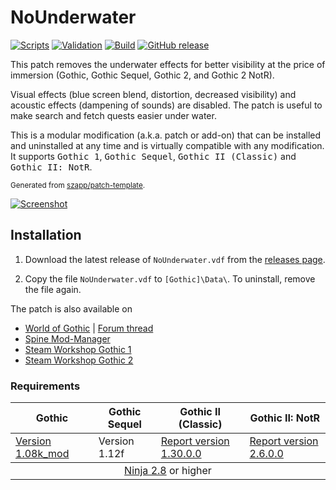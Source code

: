 # NoUnderwater

[![Scripts](https://github.com/szapp/NoUnderwater/actions/workflows/scripts.yml/badge.svg)](https://github.com/szapp/NoUnderwater/actions/workflows/scripts.yml)
[![Validation](https://github.com/szapp/NoUnderwater/actions/workflows/validation.yml/badge.svg)](https://github.com/szapp/NoUnderwater/actions/workflows/validation.yml)
[![Build](https://github.com/szapp/NoUnderwater/actions/workflows/build.yml/badge.svg)](https://github.com/szapp/NoUnderwater/actions/workflows/build.yml)
[![GitHub release](https://img.shields.io/github/v/release/szapp/NoUnderwater.svg)](https://github.com/szapp/NoUnderwater/releases/latest)

This patch removes the underwater effects for better visibility at the price of immersion (Gothic, Gothic Sequel, Gothic 2, and Gothic 2 NotR). 

Visual effects (blue screen blend, distortion, decreased visibility) and acoustic effects (dampening of sounds) are disabled. The patch is useful to make search and fetch quests easier under water.

This is a modular modification (a.k.a. patch or add-on) that can be installed and uninstalled at any time and is virtually compatible with any modification.
It supports <kbd>Gothic 1</kbd>, <kbd>Gothic Sequel</kbd>, <kbd>Gothic II (Classic)</kbd> and <kbd>Gothic II: NotR</kbd>.

<sup>Generated from [szapp/patch-template](https://github.com/szapp/patch-template).</sup>

[![Screenshot](https://github.com/szapp/NoUnderwater/assets/20203034/f3081c89-bb88-4854-99a3-97739ebde6a6)](https://github.com/szapp/NoUnderwater/assets/20203034/c78cdccf-8645-4b77-916f-0f2d8d025c5a)

## Installation

1. Download the latest release of `NoUnderwater.vdf` from the [releases page](https://github.com/szapp/NoUnderwater/releases/latest).

2. Copy the file `NoUnderwater.vdf` to `[Gothic]\Data\`. To uninstall, remove the file again.

The patch is also available on
- [World of Gothic](https://www.worldofgothic.de/dl/download_616.htm) | [Forum thread](https://forum.worldofplayers.de/forum/threads/1546960)
- [Spine Mod-Manager](https://clockwork-origins.com/spine/)
- [Steam Workshop Gothic 1](https://steamcommunity.com/sharedfiles/filedetails/?id=2787728128)
- [Steam Workshop Gothic 2](https://steamcommunity.com/sharedfiles/filedetails/?id=2787727921)

### Requirements

<table><thead><tr><th>Gothic</th><th>Gothic Sequel</th><th>Gothic II (Classic)</th><th>Gothic II: NotR</th></tr></thead>
<tbody><tr><td><a href="https://www.worldofgothic.de/dl/download_34.htm">Version 1.08k_mod</a></td><td>Version 1.12f</td><td><a href="https://www.worldofgothic.de/dl/download_278.htm">Report version 1.30.0.0</a></td><td><a href="https://www.worldofgothic.de/dl/download_278.htm">Report version 2.6.0.0</a></td></tr></tbody>
<tbody><tr><td colspan="4" align="center"><a href="https://github.com/szapp/Ninja">Ninja 2.8</a> or higher</td></tr></tbody></table>

<!--

If you are interested in writing your own patch, please do not copy this patch!
Instead refer to the PATCH TEMPLATE to build a foundation that is customized to your needs!
The patch template can found at https://github.com/szapp/patch-template.

-->
